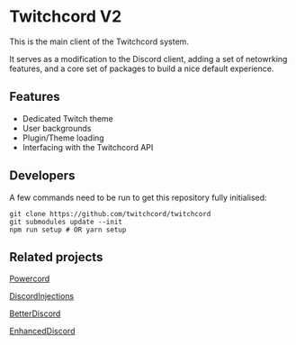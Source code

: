 # Twitchcord V2

This is the main client of the Twitchcord system.

It serves as a modification to the Discord client, adding a set of netowrking features, and a core set of packages to build a nice default experience.

## Features

- Dedicated Twitch theme
- User backgrounds
- Plugin/Theme loading
- Interfacing with the Twitchcord API

## Developers

A few commands need to be run to get this repository fully initialised:

```shell
git clone https://github.com/twitchcord/twitchcord
git submodules update --init
npm run setup # OR yarn setup
```

## Related projects

[Powercord](https://github.com/powercord-org/powercord)

[DiscordInjections](https://github.com/DiscordInjections/DiscordInjections/)

[BetterDiscord](https://github.com/JsSucks/BetterDiscordApp)

[EnhancedDiscord](https://github.com/joe27g/EnhancedDiscord)